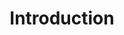 ---
title: Introduction
menu:
  sidebar:
    name: introduction
    identifier: introduction-parent
    weight: 200
---